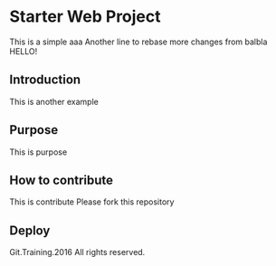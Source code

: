 # Starter Web Project

This is a simple
aaa
Another line to rebase
more changes from balbla
HELLO!
## Introduction

This is another example

## Purpose

This is purpose

## How to contribute

This is contribute
Please fork this repository
## Deploy

Git.Training.2016 All rights reserved.